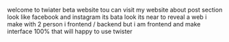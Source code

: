 welcome to twiater beta website tou can visit my website about post section look like facebook and instagram its bata look its near to reveal a web i make with 2 person i frontend / backend but i am frontend and make interface 100% that will happy to use twister
